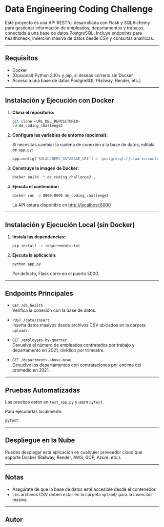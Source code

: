 # Data Engineering Coding Challenge

Este proyecto es una API RESTful desarrollada con Flask y SQLAlchemy para gestionar información de empleados, departamentos y trabajos, conectada a una base de datos PostgreSQL. 
Incluye endpoints para healthcheck, inserción masiva de datos desde CSV y consultas analíticas.

---

## Requisitos

- Docker
- (Opcional) Python 3.10+ y pip, si deseas correrlo sin Docker
- Acceso a una base de datos PostgreSQL (Railway, Render, etc.)

---

## Instalación y Ejecución con Docker

1. **Clona el repositorio:**

   ```bash
   git clone <URL_DEL_REPOSITORIO>
   cd de_coding_challenge2
   ```

2. **Configura las variables de entorno (opcional):**

   Si necesitas cambiar la cadena de conexión a la base de datos, edítala en `app.py`:

   ```python
   app.config['SQLALCHEMY_DATABASE_URI'] = 'postgresql://usuario:contraseña@host:puerto/nombre_db'
   ```

3. **Construye la imagen de Docker:**

   ```bash
   docker build -t de_coding_challenge2 .
   ```

4. **Ejecuta el contenedor:**

   ```bash
   docker run -p 8000:8000 de_coding_challenge2
   ```

   La API estará disponible en [http://localhost:8000](http://localhost:8000)

---

## Instalación y Ejecución Local (sin Docker)

1. **Instala las dependencias:**

   ```bash
   pip install -r requirements.txt
   ```

2. **Ejecuta la aplicación:**

   ```bash
   python app.py
   ```

   Por defecto, Flask corre en el puerto 5000.

---

## Endpoints Principales

- `GET /db_health`  
  Verifica la conexión con la base de datos.

- `POST /data/insert`  
  Inserta datos masivos desde archivos CSV ubicados en la carpeta `upload/`.

- `GET /employees-by-quarter`  
  Devuelve el número de empleados contratados por trabajo y departamento en 2021, dividido por trimestre.

- `GET /departments-above-mean`  
  Devuelve los departamentos con contrataciones por encima del promedio en 2021.

---

## Pruebas Automatizadas

Las pruebas están en `test_app.py` y usan `pytest`.

Para ejecutarlas localmente:

```bash
pytest
```

---

## Despliegue en la Nube

Puedes desplegar esta aplicación en cualquier proveedor cloud que soporte Docker (Railway, Render, AWS, GCP, Azure, etc.).

---

## Notas

- Asegúrate de que la base de datos esté accesible desde el contenedor.
- Los archivos CSV deben estar en la carpeta `upload/` para la inserción masiva.

---

## Autor
